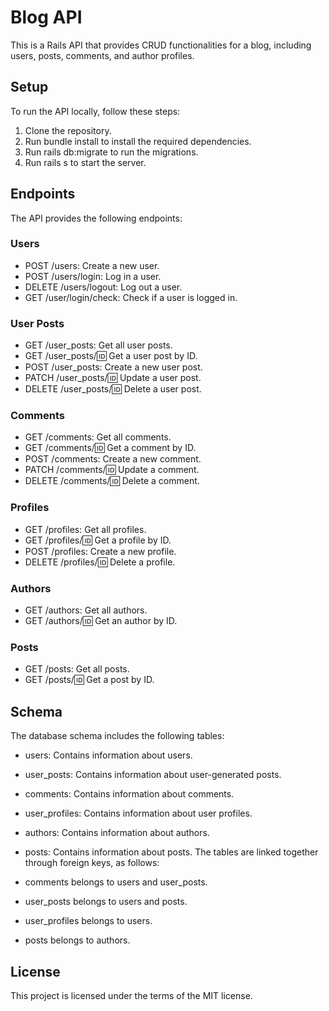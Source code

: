 # Blog API
This is a Rails API that provides CRUD functionalities for a blog, including users, posts, comments, and author profiles.

## Setup
To run the API locally, follow these steps:

1. Clone the repository.
2. Run bundle install to install the required dependencies.
3. Run rails db:migrate to run the migrations.
4. Run rails s to start the server.

## Endpoints
The API provides the following endpoints:

### Users
* POST /users: Create a new user.
* POST /users/login: Log in a user.
* DELETE /users/logout: Log out a user.
* GET /user/login/check: Check if a user is logged in.

### User Posts
* GET /user_posts: Get all user posts.
* GET /user_posts/:id: Get a user post by ID.
* POST /user_posts: Create a new user post.
* PATCH /user_posts/:id: Update a user post.
* DELETE /user_posts/:id: Delete a user post.

### Comments
* GET /comments: Get all comments.
* GET /comments/:id: Get a comment by ID.
* POST /comments: Create a new comment.
* PATCH /comments/:id: Update a comment.
* DELETE /comments/:id: Delete a comment.

### Profiles
* GET /profiles: Get all profiles.
* GET /profiles/:id: Get a profile by ID.
* POST /profiles: Create a new profile.
* DELETE /profiles/:id: Delete a profile.

### Authors
* GET /authors: Get all authors.
* GET /authors/:id: Get an author by ID.

### Posts
* GET /posts: Get all posts.
* GET /posts/:id: Get a post by ID.


## Schema
The database schema includes the following tables:

* users: Contains information about users.
* user_posts: Contains information about user-generated posts.
* comments: Contains information about comments.
* user_profiles: Contains information about user profiles.
* authors: Contains information about authors.
* posts: Contains information about posts.
The tables are linked together through foreign keys, as follows:

* comments belongs to users and user_posts.
* user_posts belongs to users and posts.
* user_profiles belongs to users.
* posts belongs to authors.

## License
This project is licensed under the terms of the MIT license.





